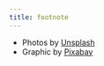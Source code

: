 ```yaml
---
title: footnote
---
```

* Photos by [Unsplash](https://unsplash.com)
* Graphic by [Pixabay](https://pixabay.com)
